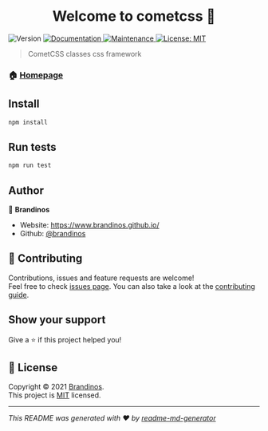 <h1 align="center">Welcome to cometcss 👋</h1>
<p>
  <img alt="Version" src="https://img.shields.io/badge/version-1.0.0-blue.svg?cacheSeconds=2592000" />
  <a href="https://github.com/brandinos/CometCSS#readme" target="_blank">
    <img alt="Documentation" src="https://img.shields.io/badge/documentation-yes-brightgreen.svg" />
  </a>
  <a href="https://github.com/brandinos/CometCSS/graphs/commit-activity" target="_blank">
    <img alt="Maintenance" src="https://img.shields.io/badge/Maintained%3F-yes-green.svg" />
  </a>
  <a href="https://github.com/brandinos/CometCSS/blob/master/LICENSE" target="_blank">
    <img alt="License: MIT" src="https://img.shields.io/github/license/brandinos/cometcss" />
  </a>
</p>

> CometCSS classes css framework

### 🏠 [Homepage](https://github.com/brandinos/CometCSS#readme)

## Install

```sh
npm install
```

## Run tests

```sh
npm run test
```

## Author

👤 **Brandinos**

- Website: https://www.brandinos.github.io/
- Github: [@brandinos](https://github.com/brandinos)

## 🤝 Contributing

Contributions, issues and feature requests are welcome!<br />Feel free to check [issues page](https://github.com/brandinos/CometCSS/issues). You can also take a look at the [contributing guide](https://github.com/brandinos/CometCSS/blob/master/CONTRIBUTING.md).

## Show your support

Give a ⭐️ if this project helped you!

## 📝 License

Copyright © 2021 [Brandinos](https://github.com/brandinos).<br />
This project is [MIT](https://github.com/brandinos/CometCSS/blob/master/LICENSE) licensed.

---

_This README was generated with ❤️ by [readme-md-generator](https://github.com/kefranabg/readme-md-generator)_
